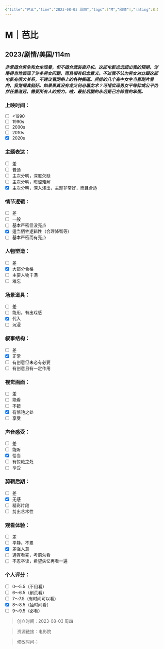 ```yaml
---
{"title":"芭比","time":"2023-08-03 周四","tags":["M","剧情"],"rating":8.5,"dg-publish":true,"permalink":"/300 评价/M/新近看过/芭比/","dgPassFrontmatter":true,"created":"2024-01-25T18:45:04.000+08:00","updated":"2024-01-25T18:45:04.000+08:00"}
---
```



# M｜芭比
## 2023/剧情/美国/114m
***非常适合男生和女生观看，但不适合武装直升机。这部电影远远超出我的预期，详略得当地表现了许多男女问题，而且很有纪念意义。不过我不认为男女对立跟这部电影有很大关系，不建议看网络上的各种撕逼。后排的几个高中女生当喜剧片看的，我觉得真挺好。如果果真没有龙又何必屠龙术？可惜实现男女平等抑或公平仍然任重道远，需要所有人的努力。嗐，最扯后腿的永远是己方阵营的笨蛋。***
### 上映时间：
- [ ] <1990
- [ ] 1990s
- [ ] 2000s
- [ ] 2010s
- [x] 2020s
### 主题表达：
- [ ] 差
- [ ] 普通
- [ ] 主次分明，深度欠缺
- [ ] 主次分明，晦涩难解
- [x] 主次分明，深入浅出，主题非常好，而且合适
### 情节逻辑：
- [ ] 差
- [ ] 一般
- [ ] 基本严密但没亮点
- [x] 适当牺牲逻辑性（合理降智等）
- [ ] 基本严密而有亮点
### 人物塑造：
- [ ] 差
- [x] 大部分合格
- [ ] 主要人物丰满
- [ ] 难忘
### 场景道具：
- [ ] 差
- [ ] 能用，有出戏感
- [x] 代入
- [ ] 沉浸
### 叙事结构：
- [ ] 差
- [x] 正常
- [ ] 有创意但未必有必要
- [ ] 有创意且有一定作用
### 视觉画面：
- [ ] 差
- [ ] 能看
- [ ] 不错
- [x] 有惊艳之处
- [ ] 享受
### 声音感受：
- [ ] 差
- [ ] 能听
- [x] 恰当
- [ ] 有惊艳之处
- [ ] 享受
### 剪辑后期：
- [ ] 差
- [x] 无感
- [ ] 精彩片段
- [ ] 剪出艺术性
### 观看体验：
- [ ] 差
- [ ] 平静，不累
- [x] 差强人意
- [ ] 通宵看完，考前勿看
- [ ] 不忍卒读，希望失忆再看一遍
### 个人评分：
- [ ] 0～5.5（不用看）
- [ ] 6～6.5（剧荒看）
- [ ] 7～7.5（有时间可以看）
- [x] 8～8.5（抽时间看）
- [ ] 9～9.5（必看）

>创立时间：2023-08-03 周四

>资源链接：电影院

>~~修改时间：~~



